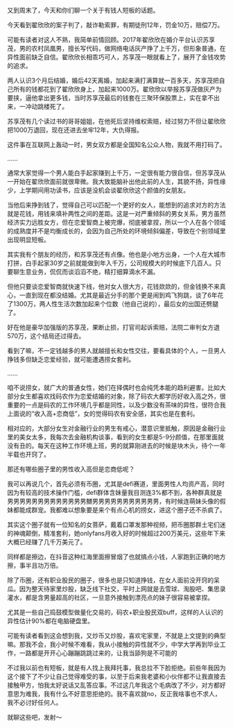 又到周末了，今天和你们聊一个关于有钱人短板的话题。

今天看到翟欣欣的案子判了，敲诈勒索罪，有期徒刑12年，罚金10万，赔偿7万。

可能有读者对这人不熟，我简单前情回顾。2017年翟欣欣在婚介平台认识苏享茂，男的农村凤凰男，擅长写代码，做网络电话灰产挣了上千万，但形象普通，在异性面前缺乏自信。翟欣欣长相乖巧可人，苏享茂一眼就看上了，展开了金钱攻势的追求。

两人认识3个月后结婚，婚后42天离婚，加起来满打满算就一百多天，苏享茂把自己所有的钱都花到了翟欣欣身上，加起来1000万。翟欣欣以举报苏享茂做灰产为要挟，逼他拿出更多钱，当时苏享茂最后的钱套在三聚环保股票上，实在拿不出来，一冲动跳楼死了。

苏享茂有几个读过书的哥哥姐姐，在他死后坚持维权索赔，经过努力不但让翟欣欣把1000万退回，现在还进去坐牢12年，大仇得报。

这件事在互联网上轰动一时，男女双方都是全国知名公众人物，我就不用打码了。

……

通常大家觉得一个男人能白手起家赚到上千万，一定很有能力很自信，但苏享茂从一开始在翟欣欣面前就很卑微。我大致能脑补出他此前的人生，其貌不扬，异性缘少，上学期间用功读书，应该是没机会谈翟欣欣这个颜值的女朋友。

当他后来挣到钱了，觉得自己可以匹配一个更好的女人，能想到的追求对方的方法就是花钱，用钱来填补两性之间的差距。这是一对严重倾斜的男女关系，男方虽然经济实力远胜女方，但在恋爱智商上被完爆，彻底被拿捏，所以一个人在各个领域的成熟度并不是均衡成长的，会因为自己所处的环境倾斜偏差，导致在个别领域里出现明显短板。

其实我有个朋友的经历，和苏享茂还有点像。他也是小地方出身，一个人在大城市打拼，白手起家30岁之前就能做到年入千万，公司规模大的时候底下几百人。只要聊生意业务，侃侃而谈滔滔不绝，精打细算滴水不漏。

但他只要谈恋爱智商就快速下线，他对女人很大方，花钱欻欻的，但金钱换不来真心，一直到现在都没结婚。尤其是最近分手的那个更是闹到鸡飞狗跳，谈了6年花了1300万，两人性生活次数加起来个位数（他自己说的），最后女的出国还劈腿了。

好在他是豪华加强版的苏享茂，果断止损，打官司起诉索赔，法院二审判女方退570万，这个结局还过得去。

看到了嘛，不一定钱越多的男人就越擅长和女性交往，要看具体的个人，一旦男人挣钱多但缺乏恋爱经验，就可能遭遇捞女套利。

……

咱不说捞女，就广大的普通女性，她们在择偶时也会纯凭本能的趋利避害。比如大部分女生都喜欢找码农作为恋爱结婚的对象，除了码农大都学历好收入高之外，很重要的一点是码农的工作环境几乎都是同性，以及少数没有茶味的异性，很符合我上面说的“收入高+恋商低”，女的觉得码农有安全感，其实也是在套利。

相对应的，大部分女生对金融行业的男生有戒心，潜意识里抵触，原因是金融行业里的美女太多，我每次去金融机构谈事，看到的女生都是5-9分颜值，在那里面就没有丑的。每天在这种工作环境上班，男的就算刚进去的时候是块木头，待个一年半载也开窍了。

那还有哪些圈子里的男性收入高但是恋商低呢？

我可以再说几个，首先必须有币圈，尤其是defi赛道，里面男性人均资产高，同时因为有较高的技术操作门槛，defi群体含妹量我目测连3%都不到，各种群真就是男男男男男男男男男男男男男‌嬲男男男男男男男男男男男，有时候连萌妹头像的假妹都能成群宠。我都难以想象要是来个有点心机的捞女，进这个圈子还不杀疯了。

其实这个圈子就有一位知名的女菩萨，戴着口罩发那种视频，把币圈那群土宅们迷的神魂颠倒，精准套利，她onlyfans月收入好的时候超过200万美元，这些年下来大概已经赚了几千万美元了。

同样都是擦边，在抖音这种红海里面擦冒烟了也就搞点小钱，人家跑到正确的地方擦，事半且功万倍。

除了币圈，还有职业股民的圈子，很多也是只知道挣钱，在女人面前没开窍的呆瓜。因为整天待家里炒股，缺乏线下社交，平时上网就是去雪球、淘股吧、集思录灌水，都是含男量超高的社区，一旦意外接触到漂亮点的妹子很容易被拿捏。

尤其是一些自己捣鼓模型做量化交易的，码农+职业股民双buff，这样的人认识的异性估计90%都在电脑硬盘里。

可能有读者看到这会想到我，又炒币又炒股，喜欢宅家里，不就是上文提到的典型嘛。那我不会，我小时候不难看，我从小接触的异性就不少，中学大学再到毕业工作，一路都是开开心心蹦蹦跳跳过来的，让我当舔狗是不可能的

不过我以前也有短板，就是有人找上我拜托事，我总拉不下脸拒绝。前些年我因为这个接下了不少让自己觉得难受的事，以至于后来我老婆和小伙伴都不让我直接去接触甲方，怕我太好说话又乱答应事。不过这几年我这个毛病改了不少，对方都好意思为难我，我有什么不好意思拒绝的。我不喜欢就no，反正我啥事也不求人，我不必讨好任何人。

就聊这些吧，发射～